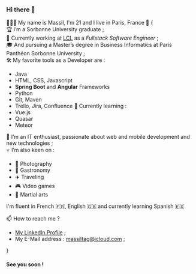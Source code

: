### Hi there 👋

👨🏻‍🎓 My name is Massil, I'm 21 and I live in Paris, France 🗼 
{  
🏆 I’m a Sorbonne University graduate ;  
💼 Currently working at [LCL](www.lcl.fr) as a _Fullstack Software Engineer_ ;  
🎓 And pursuing a Master’s degree in Business Informatics at Paris Panthéon Sorbonne University ;  
🛠 My favorite tools as a Developer are :
- Java
- HTML, CSS, Javascript
- **Spring Boot** and **Angular** Frameworks
- Python
- Git, Maven 
- Trello, Jira, Confluence
🌱 Currently learning :
- Vue.js
- Quasar
- Meteor

💬 I’m an IT enthusiast, passionate about web and mobile development and new technologies ;  
⭐️ I’m also keen on :
- 📸 Photography
- 🍣 Gastronomy
- ✈️ Traveling
- 🎮 Video games
- 🥋 Martial arts

I'm fluent in French 🇫🇷, English 🇬🇧 and currently learning Spanish 🇪🇸  

📫 How to reach me ?
- [My LinkedIn Profile](https://www.linkedin.com/in/mtag/) ;  
- My E-Mail address : [massiltag@icloud.com](mailto:massiltag@icloud.com) ;  

}

#### See you soon !



